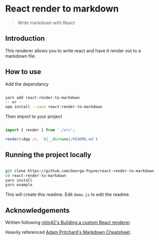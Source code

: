 # React render to markdown
> Write markdown with React


## Introduction

This renderer allows you to write react and have it render out to a markdown file.


## How to use

Add the dependancy
``` bash

yarn add react-render-to-markdown
-- or --
npm install --save react-render-to-markdown

```
Then import to your project
``` javascript

import { render } from './src';

render(<App />, `${__dirname}/README.md`)

```



## Running the project locally

``` bash

git clone https://github.com/George-Payne/react-render-to-markdown
cd react-render-to-markdown
yarn install
yarn example

```
This will create this readme. Edit  ```demo.js```  to edit the readme.


## Acknowledgements

Written following [nitin42's Building a custom React renderer](https://github.com/nitin42/Making-a-custom-React-renderer "😎").

Heavily referenced [Adam Pritchard's Markdown Cheatsheet](https://github.com/adam-p/markdown-here/wiki/Markdown-Cheatsheet).


